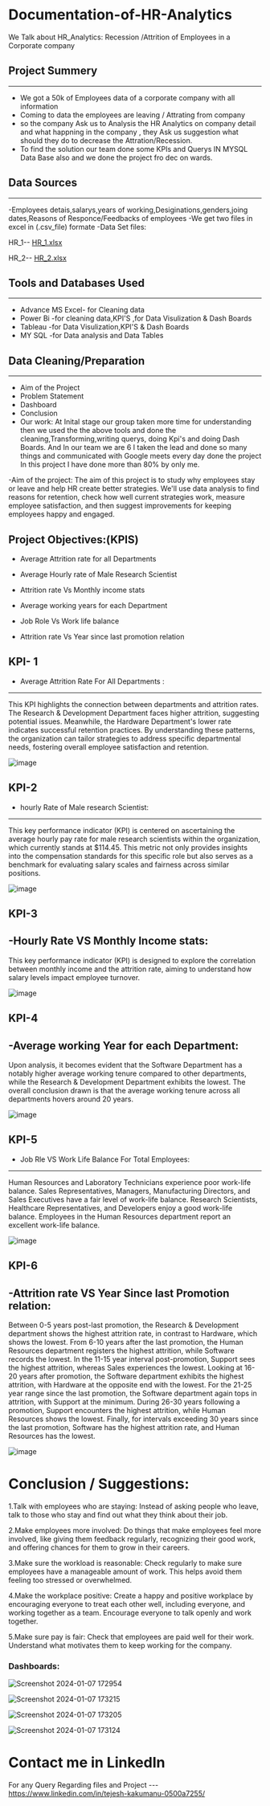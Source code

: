 # Documentation-of-HR-Analytics
We Talk about HR_Analytics: Recession /Attrition of Employees in a Corporate company 
## Project Summery
-----
- We got a 50k of Employees data of a corporate company with all information
- Coming to data the employees are leaving / Attrating from company
- so the company Ask us to Analysis the HR Analytics on company detail and what happning in the company , they Ask us suggestion what should they do to decrease the Attration/Recession.
- To find the solution our team done some KPIs and Querys IN MYSQL Data Base also and we done the project fro dec on wards.


## Data Sources
------------
-Employees detais,salarys,years of working,Desiginations,genders,joing dates,Reasons of Responce/Feedbacks of employees
-We get two files in excel in (.csv_file) formate
-Data Set files:

HR_1-- [HR_1.xlsx](https://github.com/Tejeshkakumanu/Documentation-of-HR-Analytics/files/14150008/HR_1.xlsx)

HR_2--  [HR_2.xlsx](https://github.com/Tejeshkakumanu/Documentation-of-HR-Analytics/files/14150009/HR_2.xlsx)

## Tools and Databases Used
------------

- Advance MS Excel- for Cleaning data
- Power Bi -for cleaning data,KPI'S ,for Data Visulization & Dash Boards
- Tableau -for Data Visulization,KPI'S & Dash Boards
- MY SQL -for Data analysis and Data Tables

 ## Data Cleaning/Preparation
 ------------

- Aim of the Project
- Problem Statement
- Dashboard
- Conclusion
- Our work: At Inital stage our group taken more time for understanding then we used the the above tools and done the cleaning,Transforming,writing querys, doing Kpi's and doing Dash Boards. And In our team we are 6 I taken the lead and done so many things and communicated with Google meets every day done the project In this project I have done more than 80% by only me.

-Aim of the project:
                    The aim of this project is to study why employees stay or leave and help HR create better strategies. We'll use data analysis to find reasons for retention, check how well current strategies work, measure employee satisfaction, and then suggest improvements for keeping employees happy and engaged.

## Project Objectives:(KPIS)

- Average Attrition rate for all Departments

- Average Hourly rate of Male Research Scientist

- Attrition rate Vs Monthly income stats

- Average working years for each Department

 - Job Role Vs Work life balance

- Attrition rate Vs Year since last promotion relation


 ## KPI- 1
- Average Attrition Rate For All Departments :
----------------
This KPI highlights the connection between departments and attrition rates. The Research & Development Department faces higher attrition, suggesting potential issues. Meanwhile, the Hardware Department's lower rate indicates successful retention practices. By understanding these patterns, the organization can tailor strategies to address specific departmental needs, fostering overall employee satisfaction and retention.

![image](https://github.com/Tejeshkakumanu/Documentation-of-HR-Analytics/assets/152053559/c9d179e3-3585-4f42-a6ed-532aa72ad191) 

## KPI-2
- hourly Rate of Male research Scientist:
-----------
  This key performance indicator (KPI) is centered on ascertaining the average hourly pay rate for male research scientists within the organization, which currently stands at $114.45. This metric not only provides insights into the compensation standards for this specific role but also serves as a benchmark for evaluating salary scales and fairness across similar positions.

![image](https://github.com/Tejeshkakumanu/Documentation-of-HR-Analytics/assets/152053559/c7859ca1-83ab-4007-bd48-1e4bffdb0431)

## KPI-3

-Hourly Rate VS Monthly Income stats:
-------------

This key performance indicator (KPI) is designed to explore the correlation between monthly income and the attrition rate, aiming to understand how salary levels impact employee turnover.


![image](https://github.com/Tejeshkakumanu/Documentation-of-HR-Analytics/assets/152053559/07b65420-b222-4088-96dd-1ddc45456fe2)

## KPI-4

-Average working Year for each Department:
---------------

Upon analysis, it becomes evident that the Software Department has a notably higher average working tenure compared to other departments, while the Research & Development Department exhibits the lowest. The overall conclusion drawn is that the average working tenure across all departments hovers around 20 years.


![image](https://github.com/Tejeshkakumanu/Documentation-of-HR-Analytics/assets/152053559/5d0aead4-5033-43d3-98ff-0ca1b81bd559)

## KPI-5

- Job Rle VS Work Life Balance For Total Employees:
-----------

Human Resources and Laboratory Technicians experience poor work-life balance.
Sales Representatives, Managers, Manufacturing Directors, and Sales Executives have a fair level of work-life balance.
Research Scientists, Healthcare Representatives, and Developers enjoy a good work-life balance.
Employees in the Human Resources department report an excellent work-life balance.

![image](https://github.com/Tejeshkakumanu/Documentation-of-HR-Analytics/assets/152053559/a408452e-c86d-45e0-86aa-f690a3272718)

## KPI-6
-Attrition rate VS Year Since last Promotion relation:
-------------
Between 0-5 years post-last promotion, the Research & Development department shows the highest attrition rate, in contrast to Hardware, which shows the lowest.
From 6-10 years after the last promotion, the Human Resources department registers the highest attrition, while Software records the lowest.
In the 11-15 year interval post-promotion, Support sees the highest attrition, whereas Sales experiences the lowest.
Looking at 16-20 years after promotion, the Software department exhibits the highest attrition, with Hardware at the opposite end with the lowest.
For the 21-25 year range since the last promotion, the Software department again tops in attrition, with Support at the minimum.
During 26-30 years following a promotion, Support encounters the highest attrition, while Human Resources shows the lowest.
Finally, for intervals exceeding 30 years since the last promotion, Software has the highest attrition rate, and Human Resources has the lowest.

![image](https://github.com/Tejeshkakumanu/Documentation-of-HR-Analytics/assets/152053559/35be6c47-7a1f-408d-8dd9-072110409e8e)


# Conclusion / Suggestions:

1.Talk with employees who are staying: Instead of asking people who leave, talk to those who stay and find out what they think about their job.

2.Make employees more involved: Do things that make employees feel more involved, like giving them feedback regularly, recognizing their good work, and offering chances for them to grow in their careers.

3.Make sure the workload is reasonable: Check regularly to make sure employees have a manageable amount of work. This helps avoid them feeling too stressed or overwhelmed.

4.Make the workplace positive: Create a happy and positive workplace by encouraging everyone to treat each other well, including everyone, and working together as a team. Encourage everyone to talk openly and work together.

5.Make sure pay is fair: Check that employees are paid well for their work. Understand what motivates them to keep working for the company.

 ### Dashboards:

 ![Screenshot 2024-01-07 172954](https://github.com/Tejeshkakumanu/Documentation-of-HR-Analytics/assets/152053559/64c23ae7-10be-4204-9d4c-c02c4d3f9e44)

![Screenshot 2024-01-07 173215](https://github.com/Tejeshkakumanu/Documentation-of-HR-Analytics/assets/152053559/8aef5b39-9643-4ebe-8722-c406b228925b)
 
![Screenshot 2024-01-07 173205](https://github.com/Tejeshkakumanu/Documentation-of-HR-Analytics/assets/152053559/4fdc7272-40c8-4395-8296-60c6ed9b61e2)

![Screenshot 2024-01-07 173124](https://github.com/Tejeshkakumanu/Documentation-of-HR-Analytics/assets/152053559/e9efb59e-48b7-4450-a04d-2b402c733929)


# Contact me in LinkedIn 
For any Query Regarding files and Project --- https://www.linkedin.com/in/tejesh-kakumanu-0500a7255/
 


 




































 
